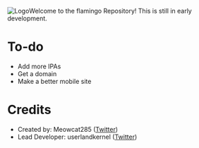 ![Logo](https://flamingo-website.github.io/Flamingo-logos/logo.png)Welcome to the flamingo Repository! 
This is still in early development. 

# To-do

 - Add more IPAs
 - Get a domain
 - Make a better mobile site

# Credits
 - Created by: Meowcat285 ([Twitter](https://twitter.com/meowcat285))
 - Lead Developer: userlandkernel ([Twitter](https://twitter.com/userlandkernel))



